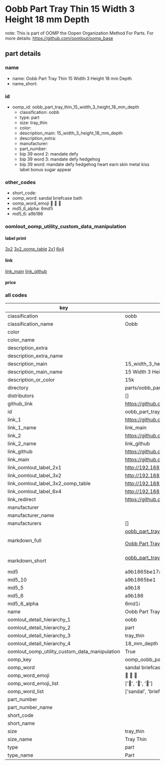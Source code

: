 # Oobb Part Tray Thin 15 Width 3 Height 18 mm Depth  

note: This is part of OOMP the Oopen Organization Method For Parts. For more details: https://github.com/oomlout/oomp_base

##  part details
  







### name
* name: Oobb Part Tray Thin 15 Width 3 Height 18 mm Depth
* name_short: 
### id
* oomp_id: oobb_part_tray_thin_15_width_3_height_18_mm_depth
  * classification: oobb
  * type: part
  * size: tray_thin
  * color: 
  * description_main: 15_width_3_height_18_mm_depth
  * description_extra: 
  * manufacturer: 
  * part_number: 
  * bip 39 word 2: mandate defy
  * bip 39 word 3: mandate defy hedgehog
  * bip 39 word: mandate defy hedgehog heart earn skin metal kiss label bonus sugar appear

### other_codes
* short_code: 
* oomp_word: sandal briefcase bath
* oomp_word_emoji :sandal: :briefcase: :bath:
* md5_6_alpha: 6md1i
* md5_6: a9b186






### oomlout_oomp_utility_custom_data_manipulation
#### label print
[3x2](http://192.168.1.245:1112/?label=oomp%206md1i)
[3x2_oomp_table](http://192.168.1.108:1112/?label=oomp%206md1i)
[2x1](http://192.168.1.242:1112/?label=oomp%206md1i)
[6x4](http://192.168.1.55:1112/?label=oomp%206md1i)    

#### link

[link_main](https://github.com/oomlout/oomlout_oomp_version_1_messy/tree/main/parts/oobb_part_tray_thin_15_width_3_height_18_mm_depth) [link_github](https://github.com/oomlout/oomlout_oomp_version_1_messy/tree/main/parts/oobb_part_tray_thin_15_width_3_height_18_mm_depth)                             

#### price







### all codes 
| key | value |  
| --- | --- |  
| classification | oobb |  
| classification_name | Oobb |  
| color |  |  
| color_name |  |  
| description_extra |  |  
| description_extra_name |  |  
| description_main | 15_width_3_height_18_mm_depth |  
| description_main_name | 15 Width 3 Height 18 mm Depth |  
| description_or_color | 15k |  
| directory | parts/oobb_part_tray_thin_15_width_3_height_18_mm_depth |  
| distributors | [] |  
| github_link | https://github.com/oomlout/oomlout_oomp_part_src/tree/main/parts/oobb_part_tray_thin_15_width_3_height_18_mm_depth |  
| id | oobb_part_tray_thin_15_width_3_height_18_mm_depth |  
| link_1 | https://github.com/oomlout/oomlout_oomp_version_1_messy/tree/main/parts/oobb_part_tray_thin_15_width_3_height_18_mm_depth |  
| link_1_name | link_main |  
| link_2 | https://github.com/oomlout/oomlout_oomp_version_1_messy/tree/main/parts/oobb_part_tray_thin_15_width_3_height_18_mm_depth |  
| link_2_name | link_github |  
| link_github | https://github.com/oomlout/oomlout_oomp_version_1_messy/tree/main/parts/oobb_part_tray_thin_15_width_3_height_18_mm_depth |  
| link_main | https://github.com/oomlout/oomlout_oomp_version_1_messy/tree/main/parts/oobb_part_tray_thin_15_width_3_height_18_mm_depth |  
| link_oomlout_label_2x1 | http://192.168.1.242:1112/?label=oomp%206md1i |  
| link_oomlout_label_3x2 | http://192.168.1.245:1112/?label=oomp%206md1i |  
| link_oomlout_label_3x2_oomp_table | http://192.168.1.108:1112/?label=oomp%206md1i |  
| link_oomlout_label_6x4 | http://192.168.1.55:1112/?label=oomp%206md1i |  
| link_redirect | https://github.com/oomlout/oomlout_oomp_version_1_messy/tree/main/parts/oobb_part_tray_thin_15_width_3_height_18_mm_depth |  
| manufacturer |  |  
| manufacturer_name |  |  
| manufacturers | [] |  
| markdown_full | [oobb_part_tray_thin_15_width_3_height_18_mm_depth](none)<br>[](none)<br>[Oobb Part Tray Thin 15 Width 3 Height 18 Mm Depth](none)<br><br> |  
| markdown_short | [oobb_part_tray_thin_15_width_3_height_18_mm_depth](none)<br><br> |  
| md5 | a9b1865be17ad1832a22a6a4d50e6c38 |  
| md5_10 | a9b1865be1 |  
| md5_5 | a9b18 |  
| md5_6 | a9b186 |  
| md5_6_alpha | 6md1i |  
| name | Oobb Part Tray Thin 15 Width 3 Height 18 mm Depth |  
| oomlout_detail_hierarchy_1 | oobb |  
| oomlout_detail_hierarchy_2 | part |  
| oomlout_detail_hierarchy_3 | tray_thin |  
| oomlout_detail_hierarchy_4 | 18_mm_depth |  
| oomlout_oomp_utility_custom_data_manipulation | True |  
| oomp_key | oomp_oobb_part_tray_thin_15_width_3_height_18_mm_depth |  
| oomp_word | sandal briefcase bath |  
| oomp_word_emoji | :sandal: :briefcase: :bath: |  
| oomp_word_emoji_list | [':sandal:', ':briefcase:', ':bath:'] |  
| oomp_word_list | ['sandal', 'briefcase', 'bath'] |  
| part_number |  |  
| part_number_name |  |  
| short_code |  |  
| short_name |  |  
| size | tray_thin |  
| size_name | Tray Thin |  
| type | part |  
| type_name | Part |  
